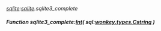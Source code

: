 _[sqlite](../../modules/sqlite/sqlite-module.md):[sqlite](../../modules/sqlite/sqlite-module.md).sqlite3\_complete_
##### Function sqlite3\_complete:[Int](../../modules/wonkey/wonkey-types-int.md)( sql:[wonkey.types.Cstring](../../modules/wonkey/wonkey-types-cstring.md) )
